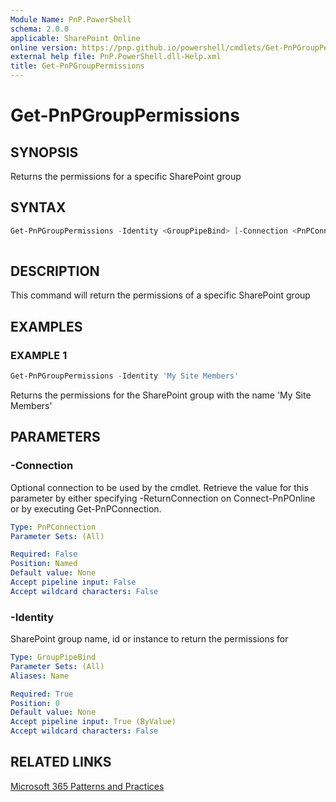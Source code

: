 ```yaml
---
Module Name: PnP.PowerShell
schema: 2.0.0
applicable: SharePoint Online
online version: https://pnp.github.io/powershell/cmdlets/Get-PnPGroupPermissions.html
external help file: PnP.PowerShell.dll-Help.xml
title: Get-PnPGroupPermissions
---
```

  
# Get-PnPGroupPermissions

## SYNOPSIS
Returns the permissions for a specific SharePoint group

## SYNTAX

```powershell
Get-PnPGroupPermissions -Identity <GroupPipeBind> [-Connection <PnPConnection>]
 
```

## DESCRIPTION
This command will return the permissions of a specific SharePoint group

## EXAMPLES

### EXAMPLE 1
```powershell
Get-PnPGroupPermissions -Identity 'My Site Members'
```

Returns the permissions for the SharePoint group with the name 'My Site Members'

## PARAMETERS

### -Connection
Optional connection to be used by the cmdlet. Retrieve the value for this parameter by either specifying -ReturnConnection on Connect-PnPOnline or by executing Get-PnPConnection.

```yaml
Type: PnPConnection
Parameter Sets: (All)

Required: False
Position: Named
Default value: None
Accept pipeline input: False
Accept wildcard characters: False
```

### -Identity
SharePoint group name, id or instance to return the permissions for

```yaml
Type: GroupPipeBind
Parameter Sets: (All)
Aliases: Name

Required: True
Position: 0
Default value: None
Accept pipeline input: True (ByValue)
Accept wildcard characters: False
```

## RELATED LINKS

[Microsoft 365 Patterns and Practices](https://aka.ms/m365pnp)
